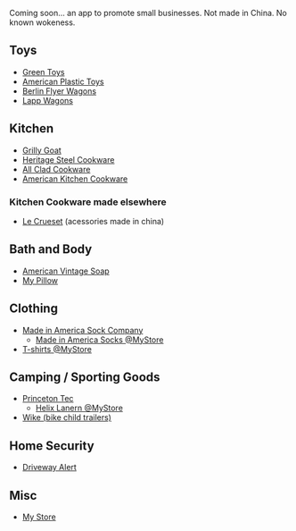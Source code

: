 Coming soon... an app to promote small businesses.  Not made in China.  No known wokeness.

## Toys
  - [Green Toys](https://www.greentoys.com)
  - [American Plastic Toys](https://americanplastictoys.com)
  - [Berlin Flyer Wagons](https://premierwagons.com)
  - [Lapp Wagons](https://lappwagons.com/product/wagon-sun-top/)
  
## Kitchen
  - [Grilly Goat](https://grillygoat.godaddysites.com)
  - [Heritage Steel Cookware](https://heritagesteel.us)
  - [All Clad Cookware](https://all-clad.com)
  - [American Kitchen Cookware](https://americankitchencookware.com)
  ### Kitchen Cookware made elsewhere
  - [Le Crueset](https://www.lecreuset.com) (acessories made in china)

## Bath and Body
  - [American Vintage Soap](https://avsoapco.com)
  - [My Pillow](https://www.mypillow.com)

## Clothing
  - [Made in America Sock Company](https://madeinamericasockcompany.com)
    - [Made in America Socks @MyStore](https://www.mypillow.com/made-in-america-socks.html)
  - [T-shirts @MyStore](https://www.mypillow.com/the-true-american-made-t-shirt.html)

## Camping / Sporting Goods
  - [Princeton Tec](https://princetontec.com)
    - [Helix Lanern @MyStore](https://www.mypillow.com/princeton-tec-led-helix-lantern.html)
  - [Wike (bike child trailers)](https://wicycle.com/products/bike-trailers/junior-bicycle-trailer)

## Home Security
  - [Driveway Alert](https://drivewayalert.com)

## Misc
- [My Store](https://www.mystore.com)

